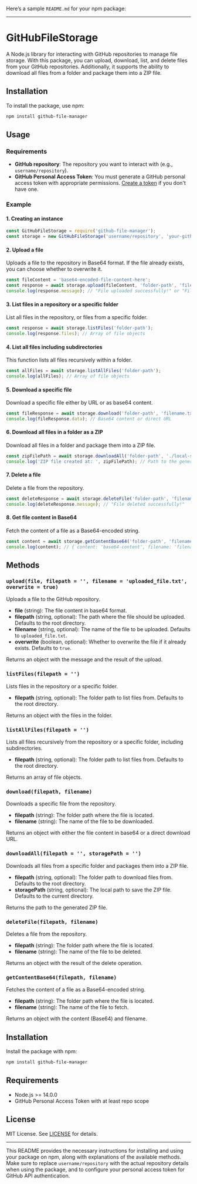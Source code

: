 Here’s a sample `README.md` for your npm package:

---

# GitHubFileStorage

A Node.js library for interacting with GitHub repositories to manage file storage. With this package, you can upload, download, list, and delete files from your GitHub repositories. Additionally, it supports the ability to download all files from a folder and package them into a ZIP file.

## Installation

To install the package, use npm:

```bash
npm install github-file-manager
```

## Usage

### Requirements

- **GitHub repository**: The repository you want to interact with (e.g., `username/repository`).
- **GitHub Personal Access Token**: You must generate a GitHub personal access token with appropriate permissions. [Create a token](https://github.com/settings/tokens) if you don't have one.

### Example

#### 1. **Creating an instance**

```javascript
const GitHubFileStorage = require('github-file-manager');
const storage = new GitHubFileStorage('username/repository', 'your-github-token');
```

#### 2. **Upload a file**

Uploads a file to the repository in Base64 format. If the file already exists, you can choose whether to overwrite it.

```javascript
const fileContent = 'base64-encoded-file-content-here';
const response = await storage.upload(fileContent, 'folder-path', 'filename.txt', true); // Overwrite is true
console.log(response.message); // "File uploaded successfully!" or "File updated successfully!"
```

#### 3. **List files in a repository or a specific folder**

List all files in the repository, or files from a specific folder.

```javascript
const response = await storage.listFiles('folder-path');
console.log(response.files); // Array of file objects
```

#### 4. **List all files including subdirectories**

This function lists all files recursively within a folder.

```javascript
const allFiles = await storage.listAllFiles('folder-path');
console.log(allFiles); // Array of file objects
```

#### 5. **Download a specific file**

Download a specific file either by URL or as base64 content.

```javascript
const fileResponse = await storage.download('folder-path', 'filename.txt');
console.log(fileResponse.data); // Base64 content or direct URL
```

#### 6. **Download all files in a folder as a ZIP**

Download all files in a folder and package them into a ZIP file.

```javascript
const zipFilePath = await storage.downloadAll('folder-path', './local-storage-path');
console.log('ZIP file created at: ', zipFilePath); // Path to the generated ZIP file
```

#### 7. **Delete a file**

Delete a file from the repository.

```javascript
const deleteResponse = await storage.deleteFile('folder-path', 'filename.txt');
console.log(deleteResponse.message); // "File deleted successfully!"
```

#### 8. **Get file content in Base64**

Fetch the content of a file as a Base64-encoded string.

```javascript
const content = await storage.getContentBase64('folder-path', 'filename.txt');
console.log(content); // { content: 'base64-content', filename: 'filename.txt' }
```

## Methods

### `upload(file, filepath = '', filename = 'uploaded_file.txt', overwrite = true)`

Uploads a file to the GitHub repository.

- **file** (string): The file content in base64 format.
- **filepath** (string, optional): The path where the file should be uploaded. Defaults to the root directory.
- **filename** (string, optional): The name of the file to be uploaded. Defaults to `uploaded_file.txt`.
- **overwrite** (boolean, optional): Whether to overwrite the file if it already exists. Defaults to `true`.

Returns an object with the message and the result of the upload.

### `listFiles(filepath = '')`

Lists files in the repository or a specific folder.

- **filepath** (string, optional): The folder path to list files from. Defaults to the root directory.

Returns an object with the files in the folder.

### `listAllFiles(filepath = '')`

Lists all files recursively from the repository or a specific folder, including subdirectories.

- **filepath** (string, optional): The folder path to list files from. Defaults to the root directory.

Returns an array of file objects.

### `download(filepath, filename)`

Downloads a specific file from the repository.

- **filepath** (string): The folder path where the file is located.
- **filename** (string): The name of the file to be downloaded.

Returns an object with either the file content in base64 or a direct download URL.

### `downloadAll(filepath = '', storagePath = '')`

Downloads all files from a specific folder and packages them into a ZIP file.

- **filepath** (string, optional): The folder path to download files from. Defaults to the root directory.
- **storagePath** (string, optional): The local path to save the ZIP file. Defaults to the current directory.

Returns the path to the generated ZIP file.

### `deleteFile(filepath, filename)`

Deletes a file from the repository.

- **filepath** (string): The folder path where the file is located.
- **filename** (string): The name of the file to be deleted.

Returns an object with the result of the delete operation.

### `getContentBase64(filepath, filename)`

Fetches the content of a file as a Base64-encoded string.

- **filepath** (string): The folder path where the file is located.
- **filename** (string): The name of the file to fetch.

Returns an object with the content (Base64) and filename.

## Installation

Install the package with npm:

```bash
npm install github-file-manager
```

## Requirements

- Node.js >= 14.0.0
- GitHub Personal Access Token with at least repo scope

## License

MIT License. See [LICENSE](LICENSE.txt) for details.

---

This README provides the necessary instructions for installing and using your package on npm, along with explanations of the available methods. Make sure to replace `username/repository` with the actual repository details when using the package, and to configure your personal access token for GitHub API authentication.